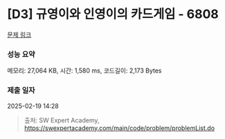 # [D3] 규영이와 인영이의 카드게임 - 6808 

[문제 링크](https://swexpertacademy.com/main/code/problem/problemDetail.do?contestProbId=AWgv9va6HnkDFAW0) 

### 성능 요약

메모리: 27,064 KB, 시간: 1,580 ms, 코드길이: 2,173 Bytes

### 제출 일자

2025-02-19 14:28



> 출처: SW Expert Academy, https://swexpertacademy.com/main/code/problem/problemList.do
